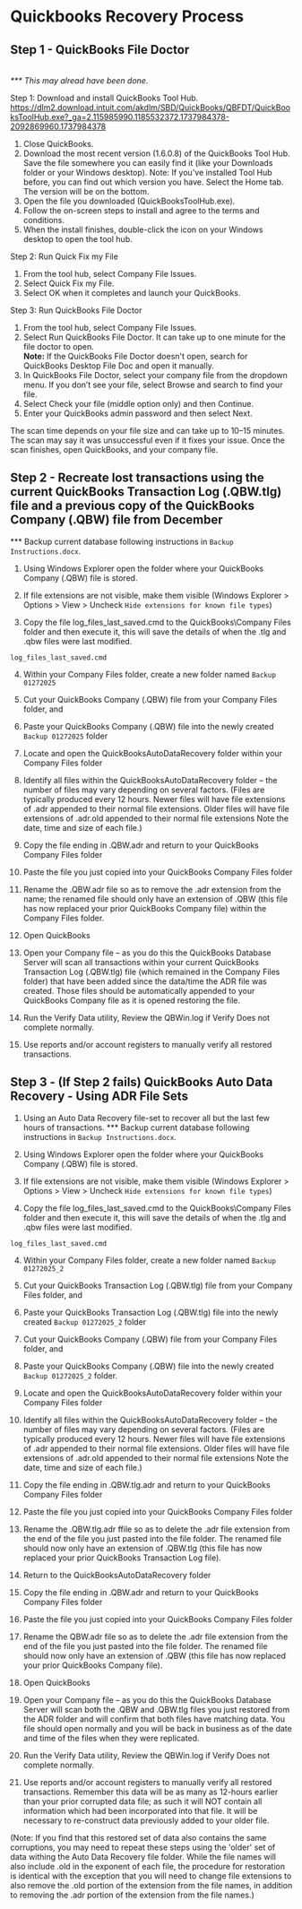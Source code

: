 # Quickbooks Recovery Process

<!-- ## Step 1 - Repair your company file using the Rebuild Data tool
<br><i>*** This may alread have been done.</i></br>
* The Rebuild Data tool is built-in to QuickBooks Desktop and automatically fixes minor company file data issues.

1) Go to the File menu, then hover over Utilities and select Rebuild Data.
2) On the QuickBooks Information window, select OK. Follow the onscreen steps to save a backup.
3) Let the tool repair your file. It may take some time. QuickBooks may seem stuck, but as long as you can move your mouse, the tool is working.
4) When the tool finishes, select OK.
5) Go to the File menu. Then hover over Utilities and select Verify Data.
6) Let the tool check your file for data issues.
7) If QuickBooks doesn't find any problems, select OK. You can keep using your company file. You don't have any data damage.

If QuickBooks finds an issue with your company file, select Rebuild Now. -->
## Step 1 - QuickBooks File Doctor
<br><i>*** This may alread have been done.</i></br>

Step 1: Download and install QuickBooks Tool Hub. https://dlm2.download.intuit.com/akdlm/SBD/QuickBooks/QBFDT/QuickBooksToolHub.exe?_ga=2.115985990.1185532372.1737984378-2092869960.1737984378

1) Close QuickBooks.
2) Download the most recent version (1.6.0.8) of the QuickBooks Tool Hub. Save the file somewhere you can easily find it (like your Downloads folder or your Windows desktop). Note: If you've installed Tool Hub before, you can find out which version you have. Select the Home tab. The version will be on the bottom.
3) Open the file you downloaded (QuickBooksToolHub.exe).
4) Follow the on-screen steps to install and agree to the terms and conditions.
5) When the install finishes, double-click the icon on your Windows desktop to open the tool hub.

Step 2: Run Quick Fix my File
1) From the tool hub, select Company File Issues.
2) Select Quick Fix my File.
3) Select OK when it completes and launch your QuickBooks.

Step 3: Run QuickBooks File Doctor
1) From the tool hub, select Company File Issues.
2) Select Run QuickBooks File Doctor. It can take up to one minute for the file doctor to open.
<br><strong>Note:</strong> If the QuickBooks File Doctor doesn't open, search for QuickBooks Desktop File Doc and open it manually.
3) In QuickBooks File Doctor, select your company file from the dropdown menu. If you don’t see your file, select Browse and search to find your file.
4) Select Check your file (middle option only) and then Continue.
5) Enter your QuickBooks admin password and then select Next.

The scan time depends on your file size and can take up to 10–15 minutes. The scan may say it was unsuccessful even if it fixes your issue. Once the scan finishes, open QuickBooks, and your company file.

## Step 2 - Recreate lost transactions using the current QuickBooks Transaction Log (.QBW.tlg) file and a previous copy of the QuickBooks Company (.QBW) file from December

*** Backup current database following instructions in `Backup Instructions.docx`.

1) Using Windows Explorer open the folder where your QuickBooks Company (.QBW) file is stored.
<!-- ![Local Image](image1.png "Image 1") -->

2) If file extensions are not visible, make them visible (Windows Explorer > Options > View > Uncheck `Hide extensions for known file types`)

3) Copy the file log_files_last_saved.cmd to the QuickBooks\Company Files folder and then execute it, this will save the details of when the .tlg and .qbw files were last modified.
```
log_files_last_saved.cmd
```

4) Within your Company Files folder, create a new folder named `Backup 01272025`

5) Cut your QuickBooks Company (.QBW) file from your Company Files folder, and

6) Paste your QuickBooks Company (.QBW) file into the newly created `Backup 01272025` folder

7) Locate and open the QuickBooksAutoDataRecovery folder within your Company Files folder

8) Identify all files within the QuickBooksAutoDataRecovery folder – the number of files may vary depending on several factors. (Files are typically produced every 12 hours. Newer files will have file extensions of .adr appended to their normal file extensions.  Older files will have file extensions of .adr.old appended to their normal file extensions  Note the date, time and size of each file.)
<!-- ![Local Image](image2.png "Image 2") -->

9) Copy the file ending in .QBW.adr and return to your QuickBooks Company Files folder

10) Paste the file you just copied into your QuickBooks Company Files folder

11) Rename the .QBW.adr file so as to remove the .adr extension from the name; the renamed file should only have an extension of .QBW (this file has now replaced your prior QuickBooks Company file) within the Company Files folder.
<!-- ![Local Image](image3.png "Image 3") -->
12) Open QuickBooks

13) Open your Company file – as you do this the QuickBooks Database Server will scan all transactions within your current QuickBooks Transaction Log (.QBW.tlg) file (which remained in the Company Files folder) that have been added since the data/time the ADR file was created. Those files should be automatically appended to your QuickBooks Company file as it is opened restoring the file.

14) Run the Verify Data utility, Review the QBWin.log if Verify Does not complete normally.

15) Use reports and/or account registers to manually verify all restored transactions.
<!-- **Title**: [QuickBooks Auto Data Recovery – Part 2: Using the Current QB](https://insightfulaccountant.com/accounting-tech/general-ledger/quickbooks-auto-data-recovery-%E2%80%93-part-2%3A-using-the-current-qb/)
**Source**: Insightful Accountant
**Published on**: *March 8, 2015 10:31 PM*
**Accessed on**: *January 27, 2025* -->

## Step 3 - (If Step 2 fails) QuickBooks Auto Data Recovery - Using ADR File Sets
1) Using an Auto Data Recovery file-set to recover all but the last few hours of transactions.
*** Backup current database following instructions in `Backup Instructions.docx`.

1) Using Windows Explorer open the folder where your QuickBooks Company (.QBW) file is stored.

2) If file extensions are not visible, make them visible (Windows Explorer > Options > View > Uncheck `Hide extensions for known file types`)

3) Copy the file log_files_last_saved.cmd to the QuickBooks\Company Files folder and then execute it, this will save the details of when the .tlg and .qbw files were last modified.
```
log_files_last_saved.cmd
```

4) Within your Company Files folder, create a new folder named `Backup 01272025_2`

5) Cut your QuickBooks Transaction Log (.QBW.tlg) file from your Company Files folder, and

6) Paste your QuickBooks Transaction Log (.QBW.tlg) file into the newly created `Backup 01272025_2` folder

7) Cut your QuickBooks Company (.QBW) file from your Company Files folder, and

8) Paste your QuickBooks Company (.QBW) file into the newly created `Backup 01272025_2` folder.

9) Locate and open the QuickBooksAutoDataRecovery folder within your Company Files folder

10) Identify all files within the QuickBooksAutoDataRecovery folder – the number of files may vary depending on several factors. (Files are typically produced every 12 hours. Newer files will have file extensions of .adr appended to their normal file extensions.  Older files will have file extensions of .adr.old appended to their normal file extensions  Note the date, time and size of each file.)

11) Copy the file ending in .QBW.tlg.adr and return to your QuickBooks Company Files folder

12) Paste the file you just copied into your QuickBooks Company Files folder

13) Rename the .QBW.tlg.adr ffile so as to delete the .adr file extension from the end of the file you just pasted into the file folder. The renamed file should now only have an extension of .QBW.tlg (this file has now replaced your prior QuickBooks Transaction Log file).

13) Return to the QuickBooksAutoDataRecovery folder

14) Copy the file ending in .QBW.adr and return to your QuickBooks Company Files folder

15) Paste the file you just copied into your QuickBooks Company Files folder

16) Rename the QBW.adr file so as to delete the .adr file extension from the end of the file you just pasted into the file folder. The renamed file should now only have an extension of .QBW (this file has now replaced your prior QuickBooks Company file).

17) Open QuickBooks

18) Open your Company file – as you do this the QuickBooks Database Server will scan both the .QBW and .QBW.tlg files you just restored from the ADR folder and will confirm that both files have matching data. You file should open normally and you will be back in business as of the date and time of the files when they were replicated.

19) Run the Verify Data utility, Review the QBWin.log if Verify Does not complete normally.

20) Use reports and/or account registers to manually verify all restored transactions. Remember this data will be as many as 12-hours earlier than your prior corrupted data file; as such it will NOT contain all information which had been incorporated into that file.  It will be necessary to re-construct data previously added to your older file.

(Note: If you find that this restored set of data also contains the same corruptions, you may need to repeat these steps using the 'older' set of data withing the Auto Data Recovery file folder.  While the file names will also include .old in the exponent of each file, the procedure for restoration is identical with the exception that you will need to change file extensions to also remove the .old portion of the extension from the file names, in addition to removing the .adr portion of the extension from the file names.)

<!-- ## Step 5 - (If Steps 2 and 3 fail) Use Stellar Repair
* https://cloud.stellarinfo.com/StellarRepairforQuickBooksSoftware-A.exe?_ga=2.119774792.1355178001.1737990812-442019885.1737990812 -->
